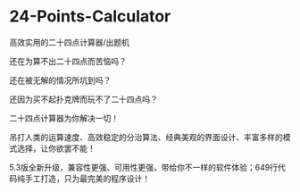 # 24-Points-Calculator
高效实用的二十四点计算器/出题机


还在为算不出二十四点而苦恼吗？

还在被无解的情况所坑到吗？

还因为买不起扑克牌而玩不了二十四点吗？

二十四点计算器为你解决一切！

吊打人类的运算速度、高效稳定的分治算法、经典美观的界面设计、丰富多样的模式选择，让你欲罢不能！

5.3版全新升级，兼容性更强、可用性更强，带给你不一样的软件体验；649行代码纯手工打造，只为最完美的程序设计！
